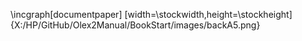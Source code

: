 \incgraph[documentpaper]
[width=\stockwidth,height=\stockheight]{X:/HP/GitHub/Olex2Manual/BookStart/images/backA5.png}